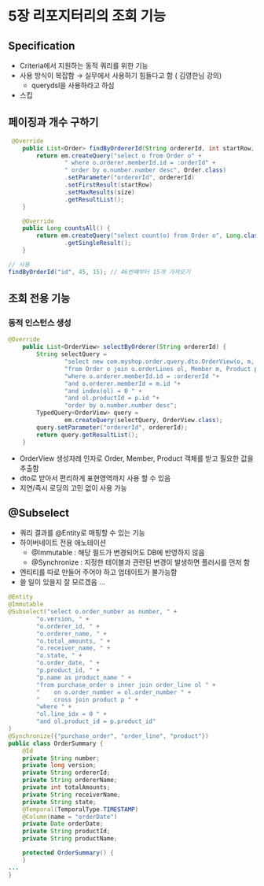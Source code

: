 # 5장 리포지터리의 조회 기능

## Specification

- Criteria에서 지원하는 동적 쿼리를 위한 기능
- 사용 방식이 복잡함 → 실무에서 사용하기 힘들다고 함 ( 김영한님 강의)
    - querydsl을 사용하라고 하심
- 스킵

## 페이징과 개수 구하기

```java
 @Override
    public List<Order> findByOrdererId(String ordererId, int startRow, int size) {
        return em.createQuery("select o from Order o" +
                " where o.orderer.memberId.id = :orderId" +
                " order by o.number.number desc", Order.class)
                .setParameter("ordererId", ordererId)
                .setFirstResult(startRow)
                .setMaxResults(size)
                .getResultList();
    }

    @Override
    public Long countsAll() {
        return em.createQuery("select count(o) from Order o", Long.class)
                .getSingleResult();
    }

// 사용
findByOrderId("id", 45, 15); // 46번째부터 15개 가져오기
```

## 조회 전용 기능

### 동적 인스턴스 생성

```java
@Override
    public List<OrderView> selectByOrderer(String ordererId) {
        String selectQuery =
                "select new com.myshop.order.query.dto.OrderView(o, m, p) "+
                "from Order o join o.orderLines ol, Member m, Product p " +
                "where o.orderer.memberId.id = :ordererId "+
                "and o.orderer.memberId = m.id "+
                "and index(ol) = 0 " +
                "and ol.productId = p.id "+
                "order by o.number.number desc";
        TypedQuery<OrderView> query =
                em.createQuery(selectQuery, OrderView.class);
        query.setParameter("ordererId", ordererId);
        return query.getResultList();
    }
```

- OrderView 생성자레 인자로 Order, Member, Product 객체를 받고 필요한 값을 추출함
- dto로 받아서 편리하게 표현영역까지 사용 할 수 있음
- 지연/즉시 로딩의 고민 없이 사용 가능

## @Subselect

- 쿼리 결과를 @Entity로 매핑할 수 있는 기능
- 하이버네이트 전용 애노테이션
    - @Immutable : 해당 필드가 변경되어도 DB에 반영하지 않음
    - @Synchronize : 지정한 테이블과 관련된 변경이 발생하면 플러시를 먼저 함
- 엔티티를 따로 만들어 주어야 하고 업데이트가 불가능함
- 쓸 일이 있을지 잘 모르겠음 ...

```java
@Entity
@Immutable
@Subselect("select o.order_number as number, " +
        "o.version, " +
        "o.orderer_id, " +
        "o.orderer_name, " +
        "o.total_amounts, " +
        "o.receiver_name, " +
        "o.state, " +
        "o.order_date, " +
        "p.product_id, " +
        "p.name as product_name " +
        "from purchase_order o inner join order_line ol " +
        "    on o.order_number = ol.order_number " +
        "    cross join product p " +
        "where " +
        "ol.line_idx = 0 " +
        "and ol.product_id = p.product_id"
)
@Synchronize({"purchase_order", "order_line", "product"})
public class OrderSummary {
    @Id
    private String number;
    private long version;
    private String ordererId;
    private String ordererName;
    private int totalAmounts;
    private String receiverName;
    private String state;
    @Temporal(TemporalType.TIMESTAMP)
    @Column(name = "orderDate")
    private Date orderDate;
    private String productId;
    private String productName;

    protected OrderSummary() {
    }
...
}
```